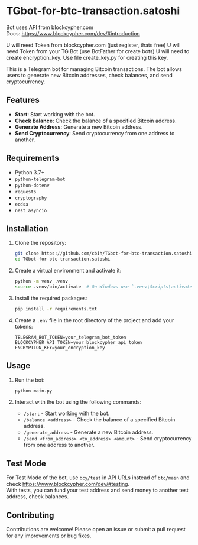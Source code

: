 # TGbot-for-btc-transaction.satoshi

Bot uses API from blockcypher.com  
Docs: https://www.blockcypher.com/dev/#introduction

U will need Token from blockcypher.com (just register, thats free)
U will need Token from your TG Bot (use BotFather for create bots)
U will need to create encryption_key. Use file create_key.py for creating this key.

This is a Telegram bot for managing Bitcoin transactions. The bot allows users to generate new Bitcoin addresses, check balances, and send cryptocurrency.

## Features

- **Start**: Start working with the bot.
- **Check Balance**: Check the balance of a specified Bitcoin address.
- **Generate Address**: Generate a new Bitcoin address.
- **Send Cryptocurrency**: Send cryptocurrency from one address to another.

## Requirements

- Python 3.7+
- `python-telegram-bot`
- `python-dotenv`
- `requests`
- `cryptography`
- `ecdsa`
- `nest_asyncio`

## Installation

1. Clone the repository:

    ```sh
    git clone https://github.com/cbih/TGbot-for-btc-transaction.satoshi.git
    cd TGbot-for-btc-transaction.satoshi
    ```

2. Create a virtual environment and activate it:

    ```sh
    python -m venv .venv
    source .venv/bin/activate  # On Windows use `.venv\Scripts\activate`
    ```

3. Install the required packages:

    ```sh
    pip install -r requirements.txt
    ```

4. Create a `.env` file in the root directory of the project and add your tokens:

    ```env
    TELEGRAM_BOT_TOKEN=your_telegram_bot_token
    BLOCKCYPHER_API_TOKEN=your_blockcypher_api_token
    ENCRYPTION_KEY=your_encryption_key
    ```

## Usage

1. Run the bot:

    ```sh
    python main.py
    ```

2. Interact with the bot using the following commands:
    - `/start` - Start working with the bot.
    - `/balance <address>` - Check the balance of a specified Bitcoin address.
    - `/generate_address` - Generate a new Bitcoin address.
    - `/send <from_address> <to_address> <amount>` - Send cryptocurrency from one address to another.

## Test Mode

For Test Mode of the bot, use `bcy/test` in API URLs instead of `btc/main` and check https://www.blockcypher.com/dev/#testing.  
With tests, you can fund your test address and send money to another test address, check balances.

## Contributing

Contributions are welcome! Please open an issue or submit a pull request for any improvements or bug fixes.